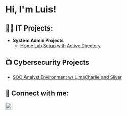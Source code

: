 <h1>Hi, I'm Luis! <br/>

<h2>👨‍💻 IT Projects:</h2>

- <b>System Admin Projects</b>
  - [Home Lab Setup with Active Directory](https://github.com/l-g-sosa/ActiveDirectoryLab/tree/main)

<h2>📺 Cybersecurity Projects</h2>

- [SOC Analyst Environment w/ LimaCharlie and Sliver](https://www.youtube.com/watch?v=a83ASGn_V_s)

<h2> 🤳 Connect with me:</h2>

[<img align="left" alt="Luis-G-Sosa | LinkedIn" width="22px" src="https://static.licdn.com/scds/common/u/images/logos/favicons/v1/favicon.ico" />][linkedin]

[linkedin]: https://www.linkedin.com/in/luis-g-sosa/

<!--
**joshmadakor1/joshmadakor1** is a ✨ _special_ ✨ repository because its `README.md` (this file) appears on your GitHub profile.

Here are some ideas to get you started:

- 🔭 I’m currently working on ...
- 🌱 I’m currently learning ...
- 👯 I’m looking to collaborate on ...
- 🤔 I’m looking for help with ...
- 💬 Ask me about ...
- 📫 How to reach me: ...
- 😄 Pronouns: ...
- ⚡ Fun fact: ...
-->
